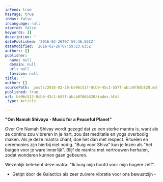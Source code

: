 ```yaml
---
inFeed: true
hasPage: true
inNav: false
inLanguage: null
starred: false
keywords: []
description: ''
datePublished: '2016-02-26T07:59:46.551Z'
dateModified: '2016-02-26T07:59:23.635Z'
authors: []
publisher:
  name: null
  domain: null
  url: null
  favicon: null
title: ''
author: []
sourcePath: _posts/2016-02-26-be96c517-0cb9-45c1-b57f-abca0f8db820.md
published: true
url: be96c517-0cb9-45c1-b57f-abca0f8db820/index.html
_type: Article

---
```

**"Om Namah Shivaya - Music for a Peaceful Planet"**

Over Om Namah Shivay wordt gezegd dat ze een sterke mantra is, want als ze continu zou vibreren in je hart, zou dat meditatie en yoga overbodig maken. Als je deze mantra chant, doe het dan met respect. Rituelen en ceremonies zijn hierbij niet nodig. "Buig voor Shiva" kun je lezen als "het buigen voor je ware innerlijk". Blijf de mantra met vertrouwen herhalen, zodat wonderen kunnen gaan gebeuren.

Wezenlijk betekent deze matra: "Ik buig mijn hoofd voor mijn hogere zelf".

- Getipt door de Galactics als zeer zuivere vibratie voor ons bewustzijn -